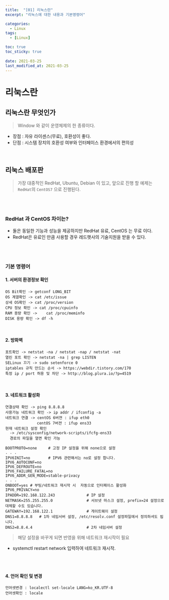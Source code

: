 ```yaml
---
title:  "[01] 리눅스란"
excerpt: "리눅스에 대한 내용과 기본명령어"

categories:
  - Linux
tags:
  - [Linux]

toc: true
toc_sticky: true
 
date: 2021-03-25
last_modified_at: 2021-03-25
---
```


# 리눅스란

## 리눅스란 무엇인가
  > Window 와 같이 운영체제의 한 종류이다.  
  - 장점 : 자유 라이센스(무료), 호환성이 좋다.   
  - 단점 : 시스템 장치의 호환성 여부와 인터페이스 환경에서의 편의성  
<br>


## 리눅스 배포판
  > 가장 대중적인 RedHat, Ubuntu, Debian 이 있고, 앞으로 진행 할 예제는 `RedHat`의 `CentOS7` 으로 진행된다.
  <br>
  
  <br>

  ### RedHat 과 CentOS 차이는?
  - 둘은 동일한 기능과 성능을 제공하지만 RedHat 유료, CentOS 는 무료 이다.
  - RedHat은 유료인 만큼 사용할 경우 레드햇사의 기술지원을 받을 수 있다.
  <br>

  <br>

  ### 기본 명령어

  #### 1. 서버의 환경정보 확인

    OS Bit확인 -> getconf LONG_BIT
    OS 계열확인 -> cat /etc/issue
	상세 OS확인 -> cat /proc/version
	CPU 정보 확인 -> cat /proc/cpuinfo
	RAM 용량 확인 ->	cat /proc/meminfo
	DISK 용량 확인 -> df -h
  <br>

  #### 2. 방화벽

    포트확인 -> netstat -na / netstat -nap / netstat -nat
	열린 포트 확인 -> netstat -na | grep LISTEN
	SELinux 끄기 -> sudo setenforce 0		
	iptables 규칙 만드는 순서 -> https://webdir.tistory.com/170
	특정 ip / port 허용 및 차단 -> http://blog.plura.io/?p=4519
  <br>

  #### 3. 네트워크 활성화
    연결상태 확인 -> ping 8.8.8.8
    사용가능 네트워크 확인 -> ip addr / ifconfig -a
	네트워크 연결 -> centOS 6버젼 : ifup eth0 
                  centOS 7버젼 : ifup ens33
    현재 네트워크 설정 확인 
      -> /etc/sysconfig/network-scripts/ifcfg-ens33 
      경로의 파일을 열면 확인 가능  

  ```
  BOOTPROTO=none     # 고정 IP 설정을 위해 none으로 설정
  . . .
  IPV6INIT=no        # IPV6 관련해서는 no로 설정 합니다.
  IPV6_AUTOCONF=no
  IPV6_DEFROUTE=no
  IPV6_FAILURE_FATAL=no
  IPV6_ADDR_GEN_MODE=stable-privacy
  . . .
  ONBOOT=yes # 부팅/네트워크 재시작 시  자동으로 인터페이스 활성화
  IPV6_PRIVACY=no
  IPADDR=192.168.122.243              # IP 설정
  NETMASK=255.255.255.0               # 서브넷 마스크 설정, prefix=24 설정으로 대체할 수도 있습니다.
  GATEWAY=192.168.122.1               # 게이트웨이 설정 
  DNS1=8.8.8.8   # 1차 네임서버 설정, /etc/resolv.conf 설정파일에서 정의하셔도 됩니다.
  DNS2=8.8.4.4                        # 2차 네임서버 설정
  ```

  > 해당 설정을 바꾸게 되면 반영을 위해 네트워크 재시작이 필요
  - systemctl restart network 입력하여 네트워크 재시작.
  <br>

  <br>

#### 4. 언어 확인 및 변경
  ```
  언어셋변경 : localectl set-locale LANG=ko_KR.UTF-8
  언어셋확인 : locale
  ```







